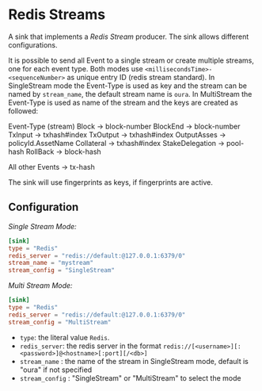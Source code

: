 # Redis Streams

A sink that implements a _Redis Stream_ producer. The sink allows different configurations.

It is possible to send all Event to a single stream or create multiple streams, one for each event type. 
Both modes use `<millisecondsTime>-<sequenceNumber>` as unique entry ID (redis stream standard).
In SingleStream mode the Event-Type is used as key and the stream can be named by `stream_name`, the default stream name is `oura`. 
In MultiStream the Event-Type is used as name of the stream and the keys are created as followed:

Event-Type (stream)
Block               -> block-number
BlockEnd            -> block-number
TxInput             -> txhash#index
TxOutput            -> txhash#index
OutputAsses         -> policyId.AssetName
Collateral          -> txhash#index
StakeDelegation     -> pool-hash
RollBack            -> block-hash

All other Events    -> tx-hash

The sink will use fingerprints as keys, if fingerprints are active.

## Configuration

_Single Stream Mode:_

```toml
[sink]
type = "Redis"
redis_server = "redis://default:@127.0.0.1:6379/0"
stream_name = "mystream"
stream_config = "SingleStream"
```

_Multi Stream Mode:_
```toml
[sink]
type = "Redis"
redis_server = "redis://default:@127.0.0.1:6379/0"
stream_config = "MultiStream"
```

- `type`: the literal value `Redis`.
- `redis_server`: the redis server in the format `redis://[<username>][:<password>]@<hostname>[:port][/<db>]`
- `stream_name` : the name of the stream in SingleStream mode, default is "oura" if not specified
- `stream_config` : "SingleStream" or "MultiStream" to select the mode